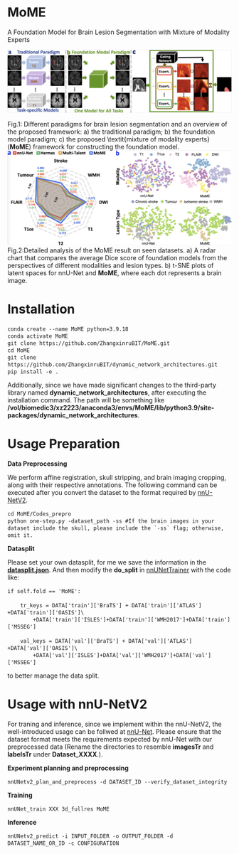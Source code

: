 # MoME
A Foundation Model for Brain Lesion Segmentation with Mixture of Modality Experts

![image](https://github.com/ZhangxinruBIT/MoME/blob/main/fig/comb12.png)

Fig.1: Different paradigms for brain lesion segmentation and an overview of the proposed framework:
a) the traditional paradigm;
b) the foundation model paradigm;
c) the proposed \textit{mixture of modality experts} (**MoME**) framework for constructing the foundation model.
![image](https://github.com/ZhangxinruBIT/MoME/blob/main/fig/comb34.png)
Fig.2:Detailed analysis of the MoME result on seen datasets. a) A radar chart that compares the average Dice score of foundation models from the perspectives of different modalities and lesion types. b) t-SNE plots of latent spaces for nnU-Net and  **MoME**, where each dot represents a brain image.
# Installation

```
conda create --name MoME python=3.9.18
conda activate MoME
git clone https://github.com/ZhangxinruBIT/MoME.git
cd MoME
git clone https://github.com/ZhangxinruBIT/dynamic_network_architectures.git
pip install -e .
```
Additionally, since we have made significant changes to the third-party library named  **dynamic_network_architectures**, after executing the installation command. The path will be something like **/vol/biomedic3/xz2223/anaconda3/envs/MoME/lib/python3.9/site-packages/dynamic_network_architectures**.

# Usage Preparation

**Data Preprocessing**

We perform affine registration, skull stripping, and brain imaging cropping, along with their respective annotations. 
The following command can be executed after you convert the dataset to the format required by [nnU-NetV2](https://github.com/MIC-DKFZ/nnUNet.git).
```
cd MoME/Codes_prepro
python one-step.py -dataset_path -ss #If the brain images in your dataset include the skull, please include the `-ss` flag; otherwise, omit it.
```
**Datasplit**

Please set your own datasplit, for me we save the information in the **[datasplit.json](https://github.com/ZhangxinruBIT/MoME/blob/main/MoME/datasplit.json)**.
And then modify the **do_split** in [nnUNetTrainer](https://github.com/ZhangxinruBIT/MoME/blob/main/MoME/nnunetv2/training/nnUNetTrainer/nnUNetTrainer.py) with the code like:
```
if self.fold == 'MoME':

    tr_keys = DATA['train']['BraTS'] + DATA['train']['ATLAS'] +DATA['train']['OASIS']\
        +DATA['train']['ISLES']+DATA['train']['WMH2017']+DATA['train']['MSSEG']
    
    val_keys = DATA['val']['BraTS'] + DATA['val']['ATLAS'] +DATA['val']['OASIS']\
        +DATA['val']['ISLES']+DATA['val']['WMH2017']+DATA['val']['MSSEG'] 
```
to better manage the data split.

# Usage with nnU-NetV2
For traning and inference, since we implement within the nnU-NetV2, the well-introduced usage can be follwed at [nnU-Net](https://github.com/MIC-DKFZ/nnUNet.git). Please ensure that the dataset format meets the requirements expected by nnU-Net with our preprocessed data (Rename the directories to resemble **imagesTr** and **labelsTr** under **Dataset_XXXX**.). 


**Experiment planning and preprocessing**
```
nnUNetv2_plan_and_preprocess -d DATASET_ID --verify_dataset_integrity
```

**Training**
```
nnUNet_train XXX 3d_fullres MoME
```
**Inference**
```
nnUNetv2_predict -i INPUT_FOLDER -o OUTPUT_FOLDER -d DATASET_NAME_OR_ID -c CONFIGURATION
```
